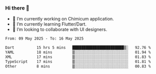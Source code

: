 ### Hi there 👋

<!--
**devcat37/devcat37** is a ✨ _special_ ✨ repository because its `README.md` (this file) appears on your GitHub profile.-->


- 🔭 I’m currently working on Chimicum application.
- 🌱 I’m currently learning Flutter/Dart.
- 👯 I’m looking to collaborate with UI designers.
<!-- - 🤔 I’m looking for help with ... -->

<!--START_SECTION:waka-->

```txt
From: 09 May 2025 - To: 16 May 2025

Dart          15 hrs 5 mins   ███████████████████████▒░   92.76 %
YAML          18 mins         ▒░░░░░░░░░░░░░░░░░░░░░░░░   01.94 %
XML           17 mins         ▒░░░░░░░░░░░░░░░░░░░░░░░░   01.83 %
TypeScript    17 mins         ▒░░░░░░░░░░░░░░░░░░░░░░░░   01.81 %
Other         8 mins          ▒░░░░░░░░░░░░░░░░░░░░░░░░   00.83 %
```

<!--END_SECTION:waka-->
